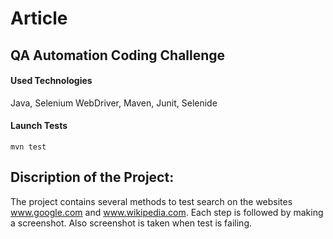 # Article
## QA Automation Coding Challenge
#### Used Technologies
Java, Selenium WebDriver, Maven, Junit, Selenide
#### Launch Tests
 `mvn test`
## Discription of the Project:
The project contains several methods to test search on the websites www.google.com and www.wikipedia.com.
Each step is followed by making a screenshot. Also screenshot is taken when test is failing.

